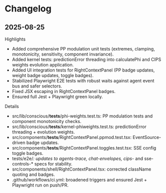 # Changelog

## 2025-08-25

Highlights
- Added comprehensive PP modulation unit tests (extremes, clamping, monotonicity, sensitivity, component invariance).
- Added kernel tests: predictionError threading into calculatePhi and CIPS weights evolution application.
- Added UI integration tests for RightContextPanel (PP badge updates, weight badge updates, toggle badges).
- Stabilized Playwright E2E tests with robust waits against agent event bus and safer selectors.
- Fixed JSX escaping in RightContextPanel badges.
- Ensured full Jest + Playwright green locally.

Details
- src/lib/conscious/__tests__/phi-weights.test.ts: PP modulation tests and component monotonicity checks.
- src/lib/conscious/__tests__/kernel-phiweights.test.ts: predictionError threading + evolution weights.
- src/components/__tests__/RightContextPanel.ppmod.test.tsx: EventSource-driven badge updates.
- src/components/__tests__/RightContextPanel.toggles.test.tsx: SSE config toggle badges.
- tests/e2e/*: updates to agents-trace, chat-envelopes, cips-* and sse-controls-* specs for stability.
- src/components/shell/RightContextPanel.tsx: corrected className quoting and badges.
- .github/workflows/ci.yml: broadened triggers and ensured Jest + Playwright run on push/PR.
